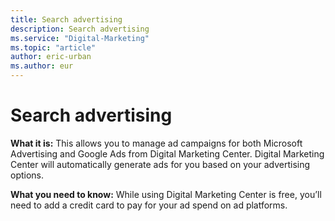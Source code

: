 ```yaml
---
title: Search advertising
description: Search advertising
ms.service: "Digital-Marketing"
ms.topic: "article"
author: eric-urban
ms.author: eur
---
```


# Search advertising

**What it is:**  This allows you to manage ad campaigns for both Microsoft Advertising and Google Ads from Digital Marketing Center. Digital Marketing Center will automatically generate ads for you based on your advertising options.

**What you need to know:**  While using Digital Marketing Center is free, you’ll need to add a credit card to pay for your ad spend on ad platforms.


